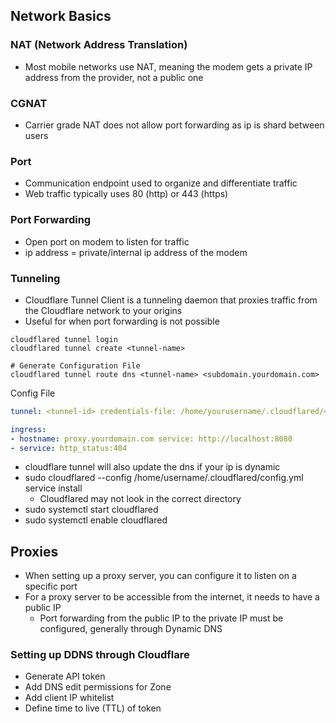 
## Network Basics

### NAT (Network Address Translation)
- Most mobile networks use NAT, meaning the modem gets a private IP address from the provider, not a public one


### CGNAT 
- Carrier grade NAT does not allow port forwarding as ip is shard between users
### Port
- Communication endpoint used to organize and differentiate traffic
- Web traffic typically uses 80 (http) or 443 (https)

### Port Forwarding 
- Open port on modem to listen for traffic
- ip address = private/internal ip address of the modem
### Tunneling
- Cloudflare Tunnel Client is a tunneling daemon that proxies traffic from the Cloudflare network to your origins
- Useful for when port forwarding is not possible

```shell
cloudflared tunnel login
cloudflared tunnel create <tunnel-name>

# Generate Configuration File
cloudflared tunnel route dns <tunnel-name> <subdomain.yourdomain.com>
```

 Config File
 ```yaml
 tunnel: <tunnel-id> credentials-file: /home/yourusername/.cloudflared/<tunnel-id>.json 

ingress: 
- hostname: proxy.yourdomain.com service: http://localhost:8080 
- service: http_status:404
```
-  cloudflare tunnel will also update the dns if your ip is dynamic
- sudo cloudflared --config /home/username/.cloudflared/config.yml service install
	- Cloudflared may not look in the correct directory 
- sudo systemctl start cloudflared
- sudo systemctl enable cloudflared

## Proxies
- When setting up a proxy server, you can configure it to listen on a specific port
- For a proxy server to be accessible from the internet, it needs to have a public IP
	- Port forwarding from the public IP to the private IP must be configured, generally through Dynamic DNS 


### Setting up DDNS through Cloudflare
- Generate API token
- Add DNS edit permissions for Zone
- Add client IP whitelist
- Define time to live (TTL) of token


